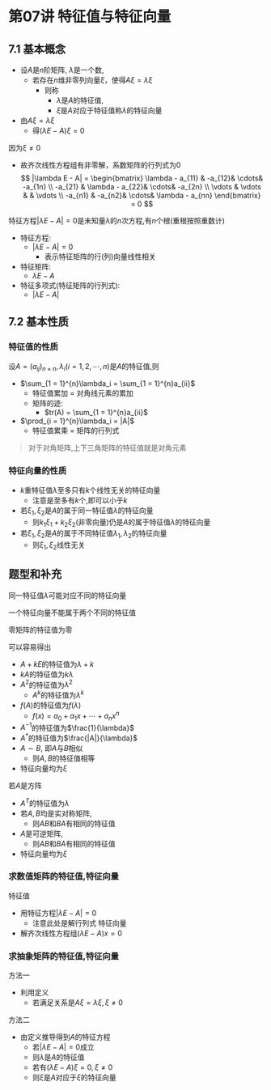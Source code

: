 

# 第07讲 特征值与特征向量

## 7.1 基本概念
- 设$A$是$n$阶矩阵, $\lambda$是一个数,
  - 若存在$n$维非零列向量$\xi$，使得$A\xi = \lambda \xi$
    - 则称
      - $\lambda$是$A$的特征值,
      - $\xi$是$A$对应于特征值称$\lambda$的特征向量  
- 由$A\xi = \lambda \xi$
  - 得$(\lambda E - A)\xi = 0$   

因为$\xi \neq 0$
- 故齐次线性方程组有非零解，系数矩阵的行列式为$0$  
$$
|\lambda E - A| = 
\begin{bmatrix}
\lambda - a_{11} &  -a_{12}&  \cdots& -a_{1n} \\ 
-a_{21} &  \lambda - a_{22}&  \cdots& -a_{2n} \\ 
\vdots & \vdots &        & \vdots \\ 
-a_{n1} &  -a_{n2}&  \cdots& \lambda - a_{nn} 
\end{bmatrix}    
= 0
$$

特征方程$|\lambda E - A| = 0$是未知量$\lambda$的$n$次方程,有$n$个根(重根按照重数计)  
- 特征方程:
  - $|\lambda E - A| = 0$
    - 表示特征矩阵的行(列)向量线性相关
- 特征矩阵:
  - $\lambda E - A$
- 特征多项式(特征矩阵的行列式):
  - $|\lambda E - A|$

## 7.2 基本性质

### 特征值的性质
设$A = {(a_{ij})}_{n \times n}, \lambda_i(i = 1,2,\cdots,n)$是$A$的特征值,则  
- $\sum_{1 = 1}^{n}\lambda_i = \sum_{1 = 1}^{n}a_{ii}$
  - 特征值累加 = 对角线元素的累加
  - 矩阵的迹:
    - $tr(A) = \sum_{1 = 1}^{n}a_{ii}$
- $\prod_{i = 1}^{n}\lambda_i = |A|$
  - 特征值累乘 = 矩阵的行列式

> 对于对角矩阵,上下三角矩阵的特征值就是对角元素

### 特征向量的性质

- $k$重特征值$\lambda$至多只有$k$个线性无关的特征向量  
  - 注意是至多有$k$个,即可以小于$k$
- 若$\xi_1,\xi_2$是$A$的属于同一特征值$\lambda$的特征向量
  - 则$k_1\xi_1 + k_2\xi_2$(非零向量)仍是$A$的属于特征值$\lambda$的特征向量
- 若$\xi_1,\xi_2$是$A$的属于不同特征值$\lambda_1,\lambda_2$的特征向量
  - 则$\xi_1,\xi_2$线性无关

## 题型和补充
同一特征值$\lambda$可能对应不同的特征向量  

一个特征向量不能属于两个不同的特征值

零矩阵的特征值为零

可以容易得出
- $A+kE$的特征值为$\lambda + k$
- $kA$的特征值为$k\lambda$
- $A^2$的特征值为$\lambda^2$
  - $A^k$的特征值为$\lambda^k$
- $f(A)$的特征值为$f(\lambda)$
  - $f(x) = a_0 + a_1x + \cdots + a_nx^n$
- $A^{-1}$的特征值为$\frac{1}{\lambda}$
- $A^*$的特征值为$\frac{|A|}{\lambda}$
- $A \sim B$, 即$A$与$B$相似
  - 则$A,B$的特征值相等
- 特征向量均为$\xi$

若$A$是方阵
- $A^T$的特征值为$\lambda$
- 若$A,B$均是实对称矩阵,
  - 则$AB$和$BA$有相同的特征值
- $A$是可逆矩阵,
  - 则$AB$和$BA$有相同的特征值
- 特征向量均为$\xi$

### 求数值矩阵的特征值,特征向量

特征值
- 用特征方程$|\lambda E - A| = 0$
  - 注意此处是解行列式
特征向量
- 解齐次线性方程组$(\lambda E - A)x = 0$

### 求抽象矩阵的特征值,特征向量

方法一
- 利用定义
  - 若满足关系是$A\xi = \lambda \xi, \xi \neq 0$

方法二
- 由定义推导得到$A$的特征方程
  - 若$|\lambda E-A|=0$成立
  - 则$\lambda$是$A$的特征值
  - 若有$(\lambda E - A)\xi = 0, \xi \neq 0$
  - 则$\xi$是$A$对应于$\xi$的特征向量

